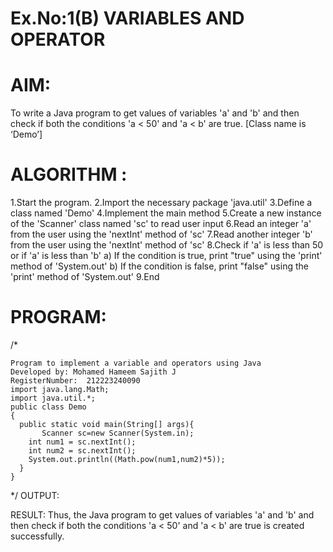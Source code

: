 # Ex.No:1(B) VARIABLES AND OPERATOR
# AIM:
To write a Java program to get values of variables 'a' and 'b' and then check if both the conditions 'a < 50' and 'a < b' are true. [Class name is ‘Demo’]

# ALGORITHM :
1.Start the program.
2.Import the necessary package 'java.util'
3.Define a class named 'Demo'
4.Implement the main method
5.Create a new instance of the 'Scanner' class named 'sc' to read user input
6.Read an integer 'a' from the user using the 'nextInt' method of 'sc'
7.Read another integer 'b' from the user using the 'nextInt' method of 'sc'
8.Check if 'a' is less than 50 or if 'a' is less than 'b' a) If the condition is true, print "true" using the 'print' method of 'System.out' b) If the condition is false, print "false" using the 'print' method of 'System.out'
9.End

# PROGRAM:
/*
```
Program to implement a variable and operators using Java
Developed by: Mohamed Hameem Sajith J
RegisterNumber:  212223240090
import java.lang.Math;
import java.util.*;
public class Demo
{
  public static void main(String[] args){
       Scanner sc=new Scanner(System.in);
    int num1 = sc.nextInt();
    int num2 = sc.nextInt();
    System.out.println((Math.pow(num1,num2)*5));
  }
}
```
*/
OUTPUT:

RESULT:
Thus, the Java program to get values of variables 'a' and 'b' and then check if both the conditions 'a < 50' and 'a < b' are true is created successfully.
